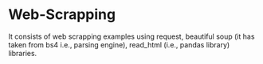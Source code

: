 # Web-Scrapping
It consists of web scrapping examples using request, beautiful soup (it has taken from bs4 i.e., parsing engine), read_html (i.e., pandas library) libraries.
